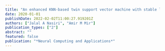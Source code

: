 ```yaml
---
title: "An enhanced KNN-based twin support vector machine with stable learning rules"
date: 2020-01-01
publishDate: 2022-02-02T11:00:27.919201Z
authors: ["Jalal A Nasiri", "Amir M Mir"]
publication_types: ["2"]
abstract: ""
featured: false
publication: "*Neural Computing and Applications*"
---
```


